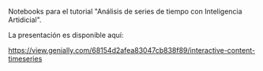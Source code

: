Notebooks para el tutorial "Análisis de series de tiempo con Inteligencia Artidicial".

La presentación es disponible aquí:

https://view.genially.com/68154d2afea83047cb838f89/interactive-content-timeseries

